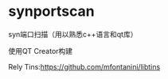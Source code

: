 # synportscan
syn端口扫描（用以熟悉c++语言和qt库）

使用QT Creator构建

Rely
Tins:https://github.com/mfontanini/libtins
